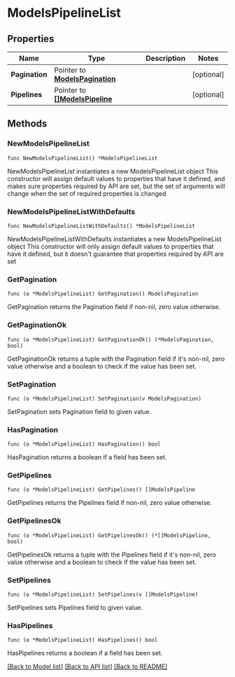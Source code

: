 # ModelsPipelineList

## Properties

Name | Type | Description | Notes
------------ | ------------- | ------------- | -------------
**Pagination** | Pointer to [**ModelsPagination**](ModelsPagination.md) |  | [optional] 
**Pipelines** | Pointer to [**[]ModelsPipeline**](ModelsPipeline.md) |  | [optional] 

## Methods

### NewModelsPipelineList

`func NewModelsPipelineList() *ModelsPipelineList`

NewModelsPipelineList instantiates a new ModelsPipelineList object
This constructor will assign default values to properties that have it defined,
and makes sure properties required by API are set, but the set of arguments
will change when the set of required properties is changed

### NewModelsPipelineListWithDefaults

`func NewModelsPipelineListWithDefaults() *ModelsPipelineList`

NewModelsPipelineListWithDefaults instantiates a new ModelsPipelineList object
This constructor will only assign default values to properties that have it defined,
but it doesn't guarantee that properties required by API are set

### GetPagination

`func (o *ModelsPipelineList) GetPagination() ModelsPagination`

GetPagination returns the Pagination field if non-nil, zero value otherwise.

### GetPaginationOk

`func (o *ModelsPipelineList) GetPaginationOk() (*ModelsPagination, bool)`

GetPaginationOk returns a tuple with the Pagination field if it's non-nil, zero value otherwise
and a boolean to check if the value has been set.

### SetPagination

`func (o *ModelsPipelineList) SetPagination(v ModelsPagination)`

SetPagination sets Pagination field to given value.

### HasPagination

`func (o *ModelsPipelineList) HasPagination() bool`

HasPagination returns a boolean if a field has been set.

### GetPipelines

`func (o *ModelsPipelineList) GetPipelines() []ModelsPipeline`

GetPipelines returns the Pipelines field if non-nil, zero value otherwise.

### GetPipelinesOk

`func (o *ModelsPipelineList) GetPipelinesOk() (*[]ModelsPipeline, bool)`

GetPipelinesOk returns a tuple with the Pipelines field if it's non-nil, zero value otherwise
and a boolean to check if the value has been set.

### SetPipelines

`func (o *ModelsPipelineList) SetPipelines(v []ModelsPipeline)`

SetPipelines sets Pipelines field to given value.

### HasPipelines

`func (o *ModelsPipelineList) HasPipelines() bool`

HasPipelines returns a boolean if a field has been set.


[[Back to Model list]](../README.md#documentation-for-models) [[Back to API list]](../README.md#documentation-for-api-endpoints) [[Back to README]](../README.md)


